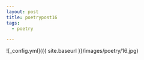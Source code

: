 ```yaml
---
layout: post
title: poetrypost16
tags:
  - poetry

---
```




![_config.yml]({{ site.baseurl }}/images/poetry/16.jpg)

